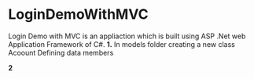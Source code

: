 # LoginDemoWithMVC

Login Demo with MVC is an appliaction which is built using ASP .Net web Application Framework of C#. 
**1.** In models folder creating a new class Acoount
Defining data members

**2**
